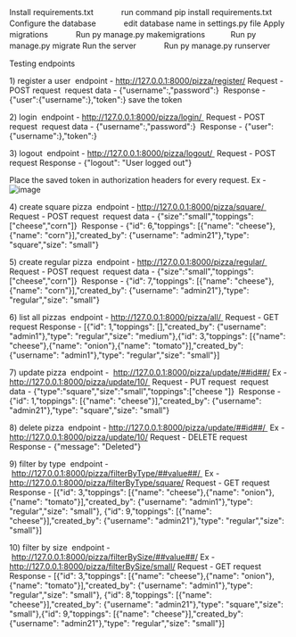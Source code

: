 Install requirements.txt 
　　　run command pip install requirements.txt
Configure the database 
　　　edit database name in settings.py file
Apply migrations 
　　　Run py manage.py makemigrations 
　　　Run py manage.py migrate
Run the server 
　　　Run py manage.py runserver


Testing endpoints 

1) register a user 
endpoint - http://127.0.0.1:8000/pizza/register/
Request - POST request 
request data - {"username":,"password":} 
Response - 	{"user":{"username":},"token":} 
save the token

2) login 
endpoint - http://127.0.0.1:8000/pizza/login/ 
Request - POST request 
request data - {"username":,"password":} 
Response - {"user":{"username":},"token":}

3) logout 
endpoint - http://127.0.0.1:8000/pizza/logout/ 
Request - POST request
Response - {"logout": "User logged out"}

Place the saved token in authorization headers for every request.
Ex - ![image](https://user-images.githubusercontent.com/62661597/123022674-c628ac00-d3f3-11eb-860c-0f703044dd8e.png)


4) create square pizza 
endpoint - http://127.0.0.1:8000/pizza/square/ 
Request - POST request 
request data - 	{"size":"small","toppings":["cheese","corn"]} 
Response - {"id": 6,"toppings": [{"name": 	"cheese"},{"name": "corn"}],"created_by": 	{"username": "admin21"},"type": "square","size": 	"small"}


5) create regular pizza 
endpoint - http://127.0.0.1:8000/pizza/regular/ 
Request - POST request 
request data - 	{"size":"small","toppings":["cheese","corn"]}
 Response - {"id": 7,"toppings": [{"name": 	"cheese"},{"name": "corn"}],"created_by": 	{"username": "admin21"},"type": "regular","size": 	"small"}


6) list all pizzas 
endpoint - http://127.0.0.1:8000/pizza/all/ 
Request - GET request
	Response - [{"id": 1,"toppings": [],"created_by": 				{"username": "admin1"},"type": 					"regular","size": 	"medium"},{"id": 				3,"toppings": [{"name": 							"cheese"},{"name": "onion"},{"name": 			"tomato"}],"created_by": {"username": 			"admin1"},"type": "regular","size": 				"small"}]


7) update pizza 
endpoint - 						http://127.0.0.1:8000/pizza/update/##id##/
Ex - http://127.0.0.1:8000/pizza/update/10/ 
Request - PUT request 
request data - 		{"type":"square","size":"small","toppings":["cheese	"]}
 Response - {"id": 1,"toppings": [{"name": 					"cheese"}],"created_by": {"username": 				"admin21"},"type": "square","size": 				"small"}



8) delete pizza
 endpoint - http://127.0.0.1:8000/pizza/update/##id##/ 
Ex - http://127.0.0.1:8000/pizza/update/10/
Request - DELETE request
	Response - {"message": "Deleted"}

9) filter by type 
endpoint - http://127.0.0.1:8000/pizza/filterByType/##value##/ 
Ex - http://127.0.0.1:8000/pizza/filterByType/square/
Request - GET request
	Response - [{"id": 3,"toppings": [{"name": 		"cheese"},{"name": "onion"},{"name": 	"tomato"}],"created_by": {"username": 	"admin1"},"type": "regular","size": "small"}, {"id": 	9,"toppings": [{"name": "cheese"}],"created_by": 	{"username": "admin21"},"type": "regular","size": 	"small"}]




10) filter by size 
endpoint - http://127.0.0.1:8000/pizza/filterBySize/##value##/
Ex - http://127.0.0.1:8000/pizza/filterBySize/small/
Request - GET request
Response - [{"id": 3,"toppings": [{"name": 	"cheese"},{"name": "onion"},{"name": 	"tomato"}],"created_by": {"username": 	"admin1"},"type": "regular","size": "small"}, {"id": 	8,"toppings": [{"name": "cheese"}],"created_by": 	{"username": "admin21"},"type": "square","size": 	"small"},{"id": 9,"toppings": [{"name": 	"cheese"}],"created_by": {"username": 	"admin21"},"type": "regular","size": "small"}]
